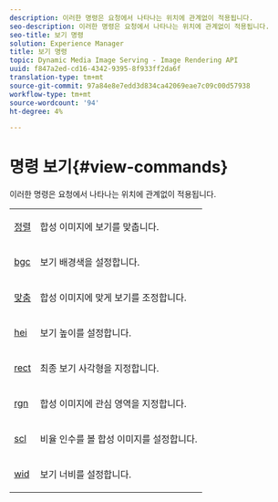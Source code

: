 ```yaml
---
description: 이러한 명령은 요청에서 나타나는 위치에 관계없이 적용됩니다.
seo-description: 이러한 명령은 요청에서 나타나는 위치에 관계없이 적용됩니다.
seo-title: 보기 명령
solution: Experience Manager
title: 보기 명령
topic: Dynamic Media Image Serving - Image Rendering API
uuid: f847a2ed-cd16-4342-9395-8f933ff2da6f
translation-type: tm+mt
source-git-commit: 97a84e8e7edd3d834ca42069eae7c09c00d57938
workflow-type: tm+mt
source-wordcount: '94'
ht-degree: 4%

---
```



# 명령 보기{#view-commands}

이러한 명령은 요청에서 나타나는 위치에 관계없이 적용됩니다.

<table id="simpletable_A423F1CD30EC4DE9AD15C4514F169FC9"> 
 <tr class="strow"> 
  <td class="stentry"> <p><a href="../../../../../../is-api/http-ref/image-serving-api-ref/c-http-protocol-reference/c-command-reference/r-align.md#reference-b7d6b87c75124d78884f916dd6544bc7" type="reference" format="dita" scope="local"> 정렬</a> </p> </td> 
  <td class="stentry"> <p>합성 이미지에 보기를 맞춥니다. </p></td> 
 </tr> 
 <tr class="strow"> 
  <td class="stentry"> <p> <a href="../../../../../../is-api/http-ref/image-serving-api-ref/c-http-protocol-reference/c-command-reference/r-bgc.md#reference-53376175f617446fbe5c69120f834b88" type="reference" format="dita" scope="local"> bgc</a> </p> </td> 
  <td class="stentry"> <p>보기 배경색을 설정합니다. </p></td> 
 </tr> 
 <tr class="strow"> 
  <td class="stentry"> <p> <a href="../../../../../../is-api/http-ref/image-serving-api-ref/c-http-protocol-reference/c-command-reference/r-fit.md#reference-f11bff6d93d143d6b135de3a923bc989" type="reference" format="dita" scope="local"> 맞춤</a> </p></td> 
  <td class="stentry"> <p>합성 이미지에 맞게 보기를 조정합니다. </p></td> 
 </tr> 
 <tr class="strow"> 
  <td class="stentry"> <p> <a href="../../../../../../is-api/http-ref/image-serving-api-ref/c-http-protocol-reference/c-command-reference/r-is-http-hei.md#reference-6d6f556ccc0e4b98a815e8a5c1944a96" type="reference" format="dita" scope="local"> hei</a> </p> </td> 
  <td class="stentry"> <p>보기 높이를 설정합니다. </p></td> 
 </tr> 
 <tr class="strow"> 
  <td class="stentry"> <p> <a href="../../../../../../is-api/http-ref/image-serving-api-ref/c-http-protocol-reference/c-command-reference/r-rect.md#reference-520b90d30b4c4b4692a723e4df6adaf3" type="reference" format="dita" scope="local"> rect</a> </p></td> 
  <td class="stentry"> <p>최종 보기 사각형을 지정합니다. </p></td> 
 </tr> 
 <tr class="strow"> 
  <td class="stentry"> <p> <a href="../../../../../../is-api/http-ref/image-serving-api-ref/c-http-protocol-reference/c-command-reference/r-rgn.md#reference-daa9b80e0d8c4b1aa67d116b578d592f" type="reference" format="dita" scope="local"> rgn</a> </p> </td> 
  <td class="stentry"> <p>합성 이미지에 관심 영역을 지정합니다. </p></td> 
 </tr> 
 <tr class="strow"> 
  <td class="stentry"> <p> <a href="../../../../../../is-api/http-ref/image-serving-api-ref/c-http-protocol-reference/c-command-reference/r-scl.md#reference-b2a74e493d0d407e98fe350551ba3fcc" type="reference" format="dita" scope="local"> scl</a> </p></td> 
  <td class="stentry"> <p>비율 인수를 볼 합성 이미지를 설정합니다. </p></td> 
 </tr> 
 <tr class="strow"> 
  <td class="stentry"> <p><a href="../../../../../../is-api/http-ref/image-serving-api-ref/c-http-protocol-reference/c-command-reference/r-is-http-wid.md#reference-bfeadcb67bf4485f851eb21345527e47" type="reference" format="dita" scope="local"> wid</a> </p></td> 
  <td class="stentry"> <p>보기 너비를 설정합니다. </p></td> 
 </tr> 
</table>

